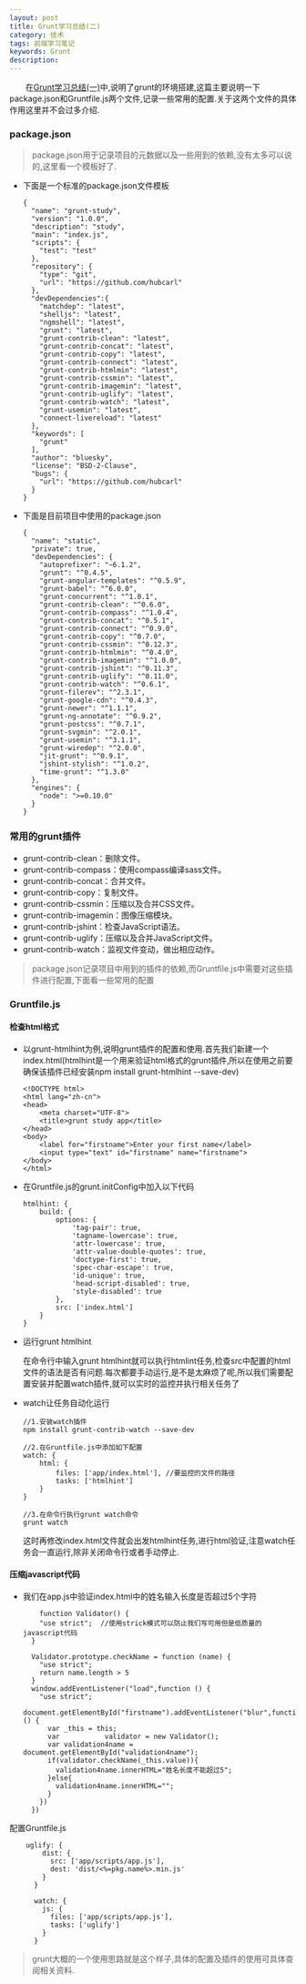 ```yaml
---
layout: post
title: Grunt学习总结(二)
category: 技术
tags: 前端学习笔记
keywords: Grunt
description:
---
```


　　在[Grunt学习总结(一)](http://baolinliu.com/2016/08/15/grunt.html)中,说明了grunt的环境搭建,这篇主要说明一下package.json和Gruntfile.js两个文件,记录一些常用的配置.关于这两个文件的具体作用这里并不会过多介绍.

### package.json

>package.json用于记录项目的元数据以及一些用到的依赖,没有太多可以说的,这里看一个模板好了.

* 下面是一个标准的package.json文件模板

      {
        "name": "grunt-study",
        "version": "1.0.0",
        "description": "study",
        "main": "index.js",
        "scripts": {
          "test": "test"
        },
        "repository": {
          "type": "git",
          "url": "https://github.com/hubcarl"
        },
        "devDependencies":{
          "matchdep": "latest",
          "shelljs": "latest",
          "ngmshell": "latest",
          "grunt": "latest",
          "grunt-contrib-clean": "latest",
          "grunt-contrib-concat": "latest",
          "grunt-contrib-copy": "latest",
          "grunt-contrib-connect": "latest",
          "grunt-contrib-htmlmin": "latest",
          "grunt-contrib-cssmin": "latest",
          "grunt-contrib-imagemin": "latest",
          "grunt-contrib-uglify": "latest",
          "grunt-contrib-watch": "latest",
          "grunt-usemin": "latest",
          "connect-livereload": "latest"
        },
        "keywords": [
          "grunt"
        ],
        "author": "bluesky",
        "license": "BSD-2-Clause",
        "bugs": {
          "url": "https://github.com/hubcarl"
        }
      }

* 下面是目前项目中使用的package.json


      {
        "name": "static",
        "private": true,
        "devDependencies": {
          "autoprefixer": "~6.1.2",
          "grunt": "^0.4.5",
          "grunt-angular-templates": "^0.5.9",
          "grunt-babel": "^6.0.0",
          "grunt-concurrent": "^1.0.1",
          "grunt-contrib-clean": "^0.6.0",
          "grunt-contrib-compass": "^1.0.4",
          "grunt-contrib-concat": "^0.5.1",
          "grunt-contrib-connect": "^0.9.0",
          "grunt-contrib-copy": "^0.7.0",
          "grunt-contrib-cssmin": "^0.12.3",
          "grunt-contrib-htmlmin": "^0.4.0",
          "grunt-contrib-imagemin": "^1.0.0",
          "grunt-contrib-jshint": "^0.11.3",
          "grunt-contrib-uglify": "^0.11.0",
          "grunt-contrib-watch": "^0.6.1",
          "grunt-filerev": "^2.3.1",
          "grunt-google-cdn": "^0.4.3",
          "grunt-newer": "^1.1.1",
          "grunt-ng-annotate": "^0.9.2",
          "grunt-postcss": "^0.7.1",
          "grunt-svgmin": "^2.0.1",
          "grunt-usemin": "^3.1.1",
          "grunt-wiredep": "^2.0.0",
          "jit-grunt": "^0.9.1",
          "jshint-stylish": "^1.0.2",
          "time-grunt": "^1.3.0"
        },
        "engines": {
          "node": ">=0.10.0"
        }
      }

### 常用的grunt插件

* grunt-contrib-clean：删除文件。
* grunt-contrib-compass：使用compass编译sass文件。
* grunt-contrib-concat：合并文件。
* grunt-contrib-copy：复制文件。
* grunt-contrib-cssmin：压缩以及合并CSS文件。
* grunt-contrib-imagemin：图像压缩模块。
* grunt-contrib-jshint：检查JavaScript语法。
* grunt-contrib-uglify：压缩以及合并JavaScript文件。
* grunt-contrib-watch：监视文件变动，做出相应动作。


>package.json记录项目中用到的插件的依赖,而Gruntfile.js中需要对这些插件进行配置,下面看一些常用的配置

### Gruntfile.js

#### 检查html格式

* 以grunt-htmlhint为例,说明grunt插件的配置和使用.首先我们新建一个index.html(htmlhint是一个用来验证html格式的grunt插件,所以在使用之前要确保该插件已经安装npm install grunt-htmlhint --save-dev)

      <!DOCTYPE html>
      <html lang="zh-cn">
      <head>
          <meta charset="UTF-8">
          <title>grunt study app</title>
      </head>
      <body>
          <label for="firstname">Enter your first name</label>
          <input type="text" id="firstname" name="firstname">
      </body>
      </html>

* 在Gruntfile.js的grunt.initConfig中加入以下代码

      htmlhint: {
          build: {
              options: {
                  'tag-pair': true,
                  'tagname-lowercase': true,
                  'attr-lowercase': true,
                  'attr-value-double-quotes': true,
                  'doctype-first': true,
                  'spec-char-escape': true,
                  'id-unique': true,
                  'head-script-disabled': true,
                  'style-disabled': true
              },
              src: ['index.html']
          }
      }

* 运行grunt htmlhint

  在命令行中输入grunt htmlhint就可以执行htmlint任务,检查src中配置的html文件的语法是否有问题.每次都要手动运行,是不是太麻烦了呢,所以我们需要配置安装并配置watch插件,就可以实时的监控并执行相关任务了

* watch让任务自动化运行

      //1.安装watch插件
      npm install grunt-contrib-watch --save-dev

      //2.在Gruntfile.js中添加如下配置
      watch: {
          html: {
              files: ['app/index.html'], //要监控的文件的路径
              tasks: ['htmlhint']
          }
      }

      //3.在命令行执行grunt watch命令
      grunt watch

  这时再修改index.html文件就会出发htmlhint任务,进行html验证,注意watch任务会一直运行,除非关闭命令行或者手动停止.

#### 压缩javascript代码

* 我们在app.js中验证index.html中的姓名输入长度是否超过5个字符


          function Validator() {
          "use strict";  //使用strick模式可以防止我们写可用但是低质量的javascript代码
        }

        Validator.prototype.checkName = function (name) {
          "use strict";
          return name.length > 5
        }
        window.addEventListener("load",function () {
          "use strict";
          document.getElementById("firstname").addEventListener("blur",function () {
            var _this = this;
            var           validator = new Validator();
            var validation4name = document.getElementById("validation4name");
            if(validator.checkName(_this.value)){
              validation4name.innerHTML="姓名长度不能超过5";
            }else{
              validation4name.innerHTML="";
            }
          })
        })


配置Gruntfile.js


        uglify: {
            dist: {
              src: ['app/scripts/app.js'],
              dest: 'dist/<%=pkg.name%>.min.js'
            }
          }

          watch: {
            js: {
              files: ['app/scripts/app.js'],
              tasks: ['uglify']
            }
          }


>grunt大概的一个使用思路就是这个样子,具体的配置及插件的使用可具体查阅相关资料.
